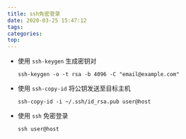 ```yaml
---
title: ssh免密登录
date: 2020-03-25 15:47:12
tags:
categories:
top:
---
```


- 使用 `ssh-keygen` 生成密钥对

  `ssh-keygen -o -t rsa -b 4096 -C "email@example.com"`

- 使用 `ssh-copy-id` 将公钥发送至目标主机

  `ssh-copy-id -i ~/.ssh/id_rsa.pub user@host`

- 使用 `ssh` 免密登录

  `ssh user@host`